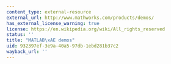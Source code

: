 ```yaml
---
content_type: external-resource
external_url: http://www.mathworks.com/products/demos/
has_external_license_warning: true
license: https://en.wikipedia.org/wiki/All_rights_reserved
status: ''
title: "MATLAB\xAE demos"
uid: 932397ef-3e9a-40a5-97db-1ebd281b37c2
wayback_url: ''
---
```

